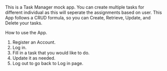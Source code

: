 This is a Task Manager mock app. You can create multiple tasks for different individual as this will seperate the assignments based on user.
This App follows a CRUD formula, so you can Create, Retrieve, Update, and Delete your tasks. 

How to use the App.

1. Register an Account.
2. Log in.
3. Fill in a task that you would like to do.
4. Update it as needed.
5. Log out to go back to Log in page. 
